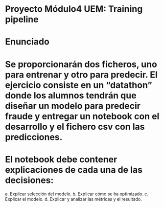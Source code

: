 # Proyecto Módulo4 UEM: Training pipeline
# Enunciado
# Se proporcionarán dos ficheros, uno para entrenar y otro para predecir. El ejercicio consiste en un “datathon” donde los alumnos tendrán que diseñar un modelo para predecir fraude y entregar un notebook con el desarrollo y el fichero csv con las predicciones.
# El notebook debe contener explicaciones de cada una de las decisiones:
a. Explicar selección del modelo.
b. Explicar cómo se ha optimizado.
c. Explicar el modelo.
d. Explicar y analizar las métricas y el resultado.
